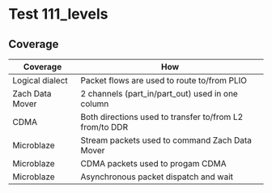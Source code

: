 # Test 111_levels
## Coverage

| Coverage | How |
| -------- | --- |
| Logical dialect  | Packet flows are used to route to/from PLIO |
| Zach Data Mover | 2 channels (part_in/part_out) used in one column |
| CDMA | Both directions used to transfer to/from L2 from/to DDR | 
| Microblaze | Stream packets used to command Zach Data Mover |
| Microblaze | CDMA packets used to progam CDMA |
| Microblaze | Asynchronous packet dispatch and wait |

